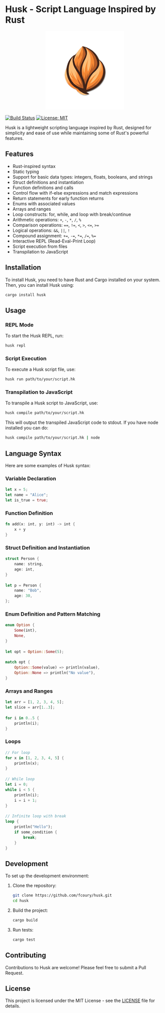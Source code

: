 # Husk - Script Language Inspired by Rust

<p align="center">
  <img src="assets/logo-small.png" alt="AIPIM Icon" />
</p>

[![Build Status](https://github.com/fcoury/husk/actions/workflows/rust.yml/badge.svg)](https://github.com/fcoury/husk/actions)
[![License: MIT](https://img.shields.io/badge/License-MIT-yellow.svg)](https://opensource.org/licenses/MIT)

<!--
[![Crates.io](https://img.shields.io/crates/v/husk.svg)](https://crates.io/crates/husk)
-->

Husk is a lightweight scripting language inspired by Rust, designed for simplicity and ease of use while maintaining some of Rust's powerful features.

## Features

- Rust-inspired syntax
- Static typing
- Support for basic data types: integers, floats, booleans, and strings
- Struct definitions and instantiation
- Function definitions and calls
- Control flow with if-else expressions and match expressions
- Return statements for early function returns
- Enums with associated values
- Arrays and ranges
- Loop constructs: for, while, and loop with break/continue
- Arithmetic operations: `+`, `-`, `*`, `/`, `%`
- Comparison operations: `==`, `!=`, `<`, `>`, `<=`, `>=`
- Logical operations: `&&`, `||`, `!`
- Compound assignment: `+=`, `-=`, `*=`, `/=`, `%=`
- Interactive REPL (Read-Eval-Print Loop)
- Script execution from files
- Transpilation to JavaScript

## Installation

To install Husk, you need to have Rust and Cargo installed on your system. Then, you can install Husk using:

```bash
cargo install husk
```

## Usage

### REPL Mode

To start the Husk REPL, run:

```bash
husk repl
```

### Script Execution

To execute a Husk script file, use:

```bash
husk run path/to/your/script.hk
```

### Transpilation to JavaScript

To transpile a Husk script to JavaScript, use:

```bash
husk compile path/to/your/script.hk
```

This will output the transpiled JavaScript code to stdout. If you have node installed you can do:

```bash
husk compile path/to/your/script.hk | node
```

## Language Syntax

Here are some examples of Husk syntax:

### Variable Declaration

```rust
let x = 5;
let name = "Alice";
let is_true = true;
```

### Function Definition

```rust
fn add(x: int, y: int) -> int {
    x + y
}
```

### Struct Definition and Instantiation

```rust
struct Person {
    name: string,
    age: int,
}

let p = Person {
    name: "Bob",
    age: 30,
};
```

### Enum Definition and Pattern Matching

```rust
enum Option {
    Some(int),
    None,
}

let opt = Option::Some(5);

match opt {
    Option::Some(value) => println(value),
    Option::None => println("No value"),
}
```

### Arrays and Ranges

```rust
let arr = [1, 2, 3, 4, 5];
let slice = arr[1..3];

for i in 0..5 {
    println(i);
}
```

### Loops

```rust
// For loop
for x in [1, 2, 3, 4, 5] {
    println(x);
}

// While loop
let i = 0;
while i < 5 {
    println(i);
    i = i + 1;
}

// Infinite loop with break
loop {
    println("Hello");
    if some_condition {
        break;
    }
}
```

## Development

To set up the development environment:

1. Clone the repository:

   ```bash
   git clone https://github.com/fcoury/husk.git
   cd husk
   ```

2. Build the project:

   ```bash
   cargo build
   ```

3. Run tests:
   ```bash
   cargo test
   ```

## Contributing

Contributions to Husk are welcome! Please feel free to submit a Pull Request.

## License

This project is licensed under the MIT License - see the [LICENSE](LICENSE) file for details.
